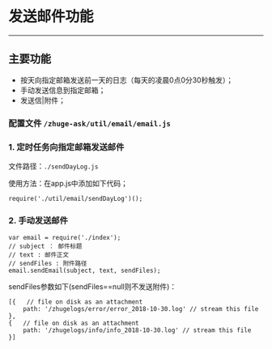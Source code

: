 # 发送邮件功能
---

## 主要功能

+ 按天向指定邮箱发送前一天的日志（每天的凌晨0点0分30秒触发）；
+ 手动发送信息到指定邮箱；
+ 发送信|附件；

### 配置文件 `/zhuge-ask/util/email/email.js`


### 1. 定时任务向指定邮箱发送邮件

文件路径：`./sendDayLog.js`

使用方法：在app.js中添加如下代码；

```
require('./util/email/sendDayLog')();
```

### 2. 手动发送邮件

```
var email = require('./index');
// subject ： 邮件标题
// text : 邮件正文
// sendFiles : 附件路径
email.sendEmail(subject, text, sendFiles);
```

sendFiles参数如下(sendFiles==null则不发送附件)：

```
[{   // file on disk as an attachment
    path: '/zhugelogs/error/error_2018-10-30.log' // stream this file
},
{   // file on disk as an attachment
    path: '/zhugelogs/info/info_2018-10-30.log' // stream this file
}]
```



